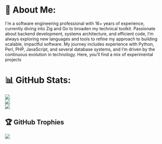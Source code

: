 # 💫 About Me:
I'm a software engineering professional with 16+ years of experience, currently diving into Zig and Go to broaden my technical toolkit. Passionate about backend development, systems architecture, and efficient code, I’m always exploring new languages and tools to refine my approach to building scalable, impactful software. My journey includes experience with Python, Perl, PHP, JavaScript, and several database systems, and I’m driven by the continuous evolution in technology. Here, you’ll find a mix of experimental projects


# 📊 GitHub Stats:
![](https://github-readme-stats.vercel.app/api?username=noino&theme=dark&hide_border=false&include_all_commits=true&count_private=true)<br/>
![](https://github-readme-streak-stats.herokuapp.com/?user=noino&theme=dark&hide_border=false)<br/>
![](https://github-readme-stats.vercel.app/api/top-langs/?username=noino&theme=dark&hide_border=false&include_all_commits=true&count_private=true&layout=compact)

## 🏆 GitHub Trophies
![](https://github-profile-trophy.vercel.app/?username=noino&theme=radical&no-frame=false&no-bg=false&margin-w=4)


